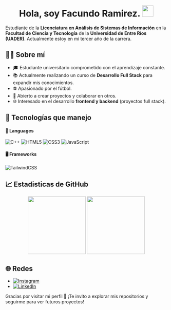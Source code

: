 <h1 align="center">Hola, soy Facundo Ramirez. <img src="https://media.giphy.com/media/hvRJCLFzcasrR4ia7z/giphy.gif" width="35"></h1>

Estudiante de la **Licenciatura en Análisis de Sistemas de Información** en la **Facultad de Ciencia y Tecnología** de la **Universidad de Entre Ríos (UADER)**. Actualmente estoy en mi tercer año de la carrera.



## 👨‍💻 Sobre mí

- 🎓 Estudiante universitario comprometido con el aprendizaje constante.
- 📚 Actualmente realizando un curso de **Desarrollo Full Stack** para expandir mis conocimientos.
- ⚽ Apasionado por el fútbol.
- 🤝 Abierto a crear proyectos y colaborar en otros.
- 🌐 Interesado en el desarrollo **frontend y backend** (proyectos full stack).



## 🚀 Tecnologías que manejo

#### 🔧 Languages
![C++](https://img.shields.io/badge/c++-%2300599C.svg?style=for-the-badge&logo=c%2B%2B&logoColor=white)
![HTML5](https://img.shields.io/badge/html5-%23E34F26.svg?style=for-the-badge&logo=html5&logoColor=white)
![CSS3](https://img.shields.io/badge/css3-%231572B6.svg?style=for-the-badge&logo=css3&logoColor=white)
![JavaScript](https://img.shields.io/badge/JavaScript-%23323330.svg?style=for-the-badge&logo=javascript&logoColor=F7DF1E)

#### 🖥️ Frameworks
![TailwindCSS](https://img.shields.io/badge/TailwindCSS-%2338B2AC.svg?style=for-the-badge&logo=tailwind-css&logoColor=white)

## 📈 Estadisticas de GitHub

<p align="center">
    <img height="180em" src="https://github-readme-stats.vercel.app/api?username=facuuurz&show_icons=true&theme=tokyonight&include_all_commits=true&count_private=true&hide_border=true"/>
    <img height="180em" src="https://github-readme-stats.vercel.app/api/top-langs/?username=facuuurz&layout=compact&langs_count=8&theme=tokyonight&hide_border=true"/>
</p>



## 🌐 Redes

- [![Instagram](https://img.shields.io/badge/Instagram-E4405F?style=for-the-badge&logo=instagram&logoColor=white)](https://www.instagram.com/facuurz?igsh=N3ZqdnNqZTIxeDE5&utm_source=qr)
- [![LinkedIn](https://img.shields.io/badge/LinkedIn-0077B5?style=for-the-badge&logo=linkedin&logoColor=white)](https://www.linkedin.com/in/facundo-ramirez-795a52296?utm_source=share&utm_campaign=share_via&utm_content=profile&utm_medium=ios_app)




Gracias por visitar mi perfil 🙌 ¡Te invito a explorar mis repositorios y seguirme para ver futuros proyectos!


